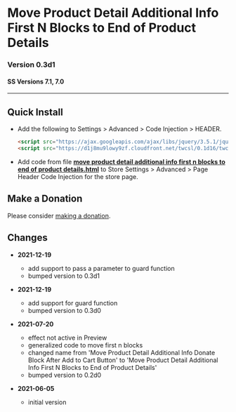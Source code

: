 # Move Product Detail Additional Info First N Blocks to End of Product Details

### Version 0.3d1

#### SS Versions 7.1, 7.0

---

## Quick Install

* Add the following to Settings > Advanced > Code Injection > HEADER.
  
  ```html
  <script src="https://ajax.googleapis.com/ajax/libs/jquery/3.5.1/jquery.min.js"></script>
  <script src="https://d1j8mu9lowy9zf.cloudfront.net/twcsl/0.1d16/twcsl.js"></script>
  ```
  
* Add code from file
  **[move product detail additional info first n blocks to end of product details.html](move%20product%20detail%20additional%20info%20first%20n%20blocks%20to%20end%20of%20product%20details.html#L1)**
  to Store Settings > Advanced > Page Header Code Injection for the store page.

## Make a Donation

Please consider
[making a donation](https://github.com/tomsWebConsulting/twcsl#make-a-donation).

## Changes

* **2021-12-19**

  * add support to pass a parameter to guard function
  * bumped version to 0.3d1
  
* **2021-12-19**

  * add support for guard function
  * bumped version to 0.3d0
  
* **2021-07-20**

  * effect not active in Preview
  * generalized code to move first n blocks
  * changed name from 'Move Product Detail Additional Info Donate Block After
    Add to Cart Button' to 'Move Product Detail Additional Info First N Blocks
    to End of Product Details'
  * bumped version to 0.2d0
  
* **2021-06-05**

  * initial version
